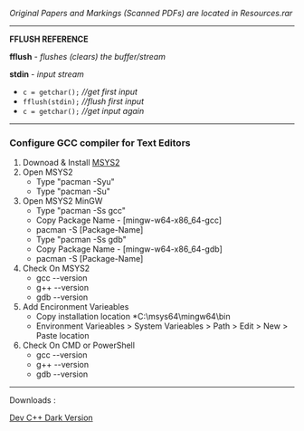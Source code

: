 _Original Papers and Markings (Scanned PDFs) are located in Resources.rar_

---

**FFLUSH REFERENCE**

**fflush** - *flushes (clears) the buffer/stream*

**stdin**  - *input stream*

- `c = getchar();`  *//get first input*
- `fflush(stdin);`  *//flush first input*
- `c = getchar();`  *//get input again*

---

### Configure GCC compiler for Text Editors
1. Downoad & Install [MSYS2](https://github.com/msys2/msys2-installer/releases/download/2022-12-16/msys2-x86_64-20221216.exe)
3. Open MSYS2
	- Type "pacman -Syu"
	- Type "pacman -Su"
4. Open MSYS2 MinGW
	- Type "pacman -Ss gcc"
	- Copy Package Name - [mingw-w64-x86_64-gcc]
	- pacman -S [Package-Name]
	- Type "pacman -Ss gdb"
	- Copy Package Name - [mingw-w64-x86_64-gdb]
	- pacman -S [Package-Name]
5. Check On MSYS2
	- gcc --version
	- g++ --version
	- gdb --version
6. Add Encironment Varieables
	- Copy installation location  *C:\msys64\mingw64\bin
	- Environment Varieables > System Varieables > Path > Edit > New > Paste location
7. Check On CMD or PowerShell
	- gcc --version
	- g++ --version
	- gdb --version

---

Downloads : 

[Dev C++ Dark Version](https://github.com/Embarcadero/Dev-Cpp)


